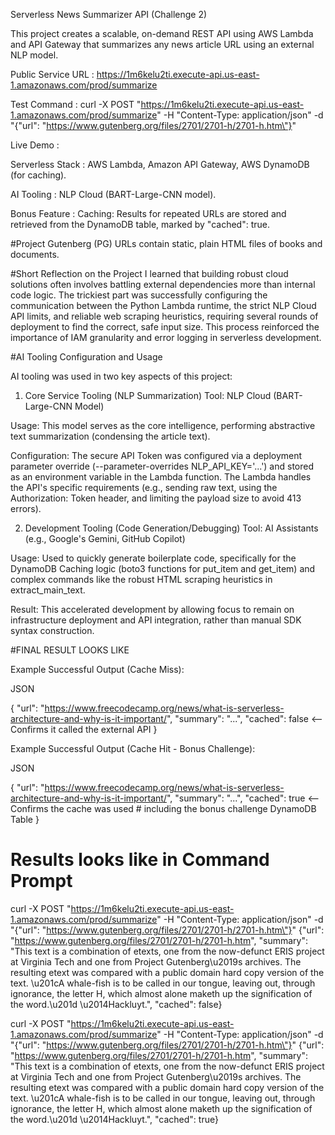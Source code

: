 Serverless News Summarizer API (Challenge 2)

This project creates a scalable, on-demand REST API using AWS Lambda and API Gateway that summarizes any news article URL using an external NLP model.

Public Service URL : https://1m6kelu2ti.execute-api.us-east-1.amazonaws.com/prod/summarize

Test Command : curl -X POST "https://1m6kelu2ti.execute-api.us-east-1.amazonaws.com/prod/summarize" -H "Content-Type: application/json" -d "{\"url\": \"https://www.gutenberg.org/files/2701/2701-h/2701-h.htm\"}"

Live Demo : 


Serverless Stack : AWS Lambda, Amazon API Gateway, AWS DynamoDB (for caching).

AI Tooling : NLP Cloud (BART-Large-CNN model).

Bonus Feature : Caching: Results for repeated URLs are stored and retrieved from the DynamoDB table, marked by "cached": true.


#Project Gutenberg (PG) URLs contain static, plain HTML files of books and documents. 


#Short Reflection on the Project
I learned that building robust cloud solutions often involves battling external dependencies more than internal code logic. The trickiest part was successfully configuring the communication between the Python Lambda runtime, the strict NLP Cloud API limits, and reliable web scraping heuristics, requiring several rounds of deployment to find the correct, safe input size. This process reinforced the importance of IAM granularity and error logging in serverless development.



#AI Tooling Configuration and Usage

AI tooling was used in two key aspects of this project:

1. Core Service Tooling (NLP Summarization)
Tool: NLP Cloud (BART-Large-CNN Model)

Usage: This model serves as the core intelligence, performing abstractive text summarization (condensing the article text).

Configuration: 
The secure API Token was configured via a deployment parameter override (--parameter-overrides NLP_API_KEY='...') and stored as an environment variable in the Lambda function. The Lambda handles the API's specific requirements (e.g., sending raw text, using the Authorization: Token header, and limiting the payload size to avoid 413 errors).

2. Development Tooling (Code Generation/Debugging)
Tool: AI Assistants (e.g., Google's Gemini, GitHub Copilot)

Usage: 
Used to quickly generate boilerplate code, specifically for the DynamoDB Caching logic (boto3 functions for put_item and get_item) and complex commands like the robust HTML scraping heuristics in extract_main_text.

Result: 
This accelerated development by allowing focus to remain on infrastructure deployment and API integration, rather than manual SDK syntax construction.





#FINAL RESULT LOOKS LIKE

Example Successful Output (Cache Miss):

JSON

{
  "url": "https://www.freecodecamp.org/news/what-is-serverless-architecture-and-why-is-it-important/",
  "summary": "...", 
  "cached": false  <-- Confirms it called the external API
}

Example Successful Output (Cache Hit - Bonus Challenge):

JSON

{
  "url": "https://www.freecodecamp.org/news/what-is-serverless-architecture-and-why-is-it-important/",
  "summary": "...", 
  "cached": true   <-- Confirms the cache was used  # including the bonus challenge  DynamoDB Table
}


# Results looks like in Command Prompt

curl -X POST "https://1m6kelu2ti.execute-api.us-east-1.amazonaws.com/prod/summarize" -H "Content-Type: application/json" -d "{\"url\": \"https://www.gutenberg.org/files/2701/2701-h/2701-h.htm\"}"
{"url": "https://www.gutenberg.org/files/2701/2701-h/2701-h.htm", "summary": "This text is a combination of etexts, one from the now-defunct ERIS project at Virginia Tech and one from Project Gutenberg\u2019s archives. The resulting etext was compared with a public domain hard copy version of the text. \u201cA whale-fish is to be called in our tongue, leaving out, through ignorance, the letter H, which almost alone maketh up the signification of the word.\u201d \u2014Hackluyt.", "cached": false}



curl -X POST "https://1m6kelu2ti.execute-api.us-east-1.amazonaws.com/prod/summarize" -H "Content-Type: application/json" -d "{\"url\": \"https://www.gutenberg.org/files/2701/2701-h/2701-h.htm\"}"
{"url": "https://www.gutenberg.org/files/2701/2701-h/2701-h.htm", "summary": "This text is a combination of etexts, one from the now-defunct ERIS project at Virginia Tech and one from Project Gutenberg\u2019s archives. The resulting etext was compared with a public domain hard copy version of the text. \u201cA whale-fish is to be called in our tongue, leaving out, through ignorance, the letter H, which almost alone maketh up the signification of the word.\u201d \u2014Hackluyt.", "cached": true}

